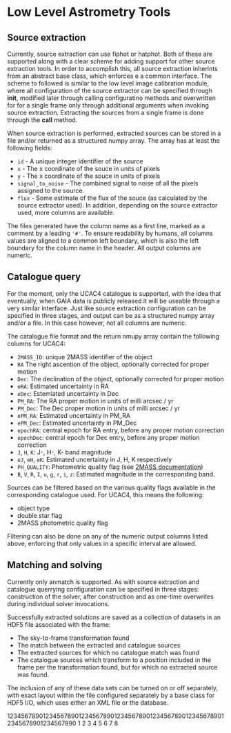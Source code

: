 # Low Level Astrometry Tools

## Source extraction

Currently, source extraction can use fiphot or hatphot. Both of these are
supported along with a clear scheme for adding support for other source
extraction tools. In order to accomplish this, all source extraction inherints
from an abstract base class, which enforces e a common interface. The scheme to
followed is similar to the low level image calibration module, where all
configuration of the source extractor can be specified through __init__,
modified later through calling configuratino methods and overwritten for for a
single frame only through additional arguments when invoking source extraction.
Extracting the sources from a single frame is done through the __call__ method.

When source extraction is performed, extracted sources can be stored in a file
and/or returned as a structured numpy array. The array has at least the
following fields:
  * `id` - A unique integer identifier of the source
  * `x` - The x coordinate of the souce in units of pixels
  * `y` - The x coordinate of the souce in units of pixels
  * `signal_to_noise` - The combined signal to noise of all the pixels assigned
    to the source.
  * `flux` - Some estimate of the flux of the souce (as calculated by the source
    extractor used).
In addition, depending on the source extractor used, more columns are available.

The files generated have the column name as a first line, marked as a comment
by a leading `'#'`. To ensure readability by humans, all columns values are
aligned to a common left boundary, which is also the left boundary for the
column name in the header. All output columns are numeric.

## Catalogue query

For the moment, only the UCAC4 catalogue is supported, with the idea that
eventually, when GAIA data is publicly released it will be useable through a
very similar interface. Just like source extraction configuration can be
specified in three stages, and output can be as a structured numpy array and/or
a file. In this case however, not all columns are numeric.

The catalogue file format and the return nmupy array contain the following
columns for UCAC4:

  * `2MASS_ID`: unique 2MASS identifier of the object
  * `RA` The right ascention of the object, optionally corrected for proper motion
  * `Dec`: The declination of the object, optionally corrected for proper motion
  * `eRA`: Estimated uncertainty in RA
  * `eDec`: Estemiated uncertainty in Dec
  * `PM_RA`: The RA proper motion in units of milli arcsec / yr
  * `PM_Dec`: The Dec proper motion in units of milli arcsec / yr
  * `ePM_RA`: Estimated uncertainty in PM_RA
  * `ePM_Dec`: Estimated uncertainty in PM_Dec
  * `epochRA`: central epoch for RA entry, before any proper motion correction
  * `epochDec`: central epoch for Dec entry, before any proper motion correction
  * `J`, `H`, `K`: J-, H-, K- band magnitude
  * `eJ`, `eH`, `eK`: Estimated uncertainty in J, H, K respectively
  * `PH_QUALITY`: Photometric quality flag (see [2MASS documentation](https://www.ipac.caltech.edu/2mass/releases/allsky/doc/sec2_2a.html))
  * `B`, `V`, `R`, `I`, `u`, `g`, `r`, `i`, `z`: Estimated magnitude in the corresponding band.

Sources can be filtered based on the various quality flags available in the
corresponding catalogue used. For UCAC4, this means the following:

  * object type
  * double star flag
  * 2MASS photometric quality flag
  
Filtering can also be done on any of the numeric output columns listed above,
enforcing that only values in a specific interval are allowed.
  
## Matching and solving

Currently only anmatch is supported. As with source extraction and catalogue
querrying configuration can be specified in three stages: construction of the
solver, after construction and as one-time overwrites during individual solver
invocations. 

Successfully extracted solutions are saved as a collection of datasets in an
HDF5 file associated with the frame:

  * The sky-to-frame transformation found
  * The match between the extracted and catalogue sources
  * The extracted sources for which no catalogue match was found
  * The catalogue sources which transform to a position included in the frame
    per the transformation found, but for which no extracted source was found.
    
The inclusion of any of these data sets can be turned on or off separately, with
exact layout within the file configured separately by a base class for HDF5 I/O,
which uses either an XML file or the database.

12345678901234567890123456789012345678901234567890123456789012345678901234567890
         1         2         3         4         5         6         7         8
